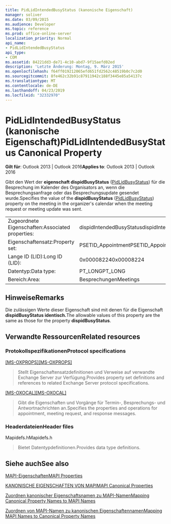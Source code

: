 ```yaml
---
title: PidLidIntendedBusyStatus (kanonische Eigenschaft)
manager: soliver
ms.date: 03/09/2015
ms.audience: Developer
ms.topic: reference
ms.prod: office-online-server
localization_priority: Normal
api_name:
- PidLidIntendedBusyStatus
api_type:
- COM
ms.assetid: 84221dd3-de71-4c10-abd7-9f15aefd02ed
description: 'Letzte Änderung: Montag, 9. März 2015'
ms.openlocfilehash: f64ff019212065efd651fd2562c48519b0c7c2d0
ms.sourcegitcommit: 8fe462c32b91c87911942c188f3445e85a54137c
ms.translationtype: MT
ms.contentlocale: de-DE
ms.lasthandoff: 04/23/2019
ms.locfileid: "32332970"
---
```

# <a name="pidlidintendedbusystatus-canonical-property"></a><span data-ttu-id="f2142-103">PidLidIntendedBusyStatus (kanonische Eigenschaft)</span><span class="sxs-lookup"><span data-stu-id="f2142-103">PidLidIntendedBusyStatus Canonical Property</span></span>

  
  
<span data-ttu-id="f2142-104">**Gilt für**: Outlook 2013 | Outlook 2016</span><span class="sxs-lookup"><span data-stu-id="f2142-104">**Applies to**: Outlook 2013 | Outlook 2016</span></span> 
  
<span data-ttu-id="f2142-105">Gibt den Wert der **eigenschaft dispidBusyStatus** ([PidLidBusyStatus](pidlidbusystatus-canonical-property.md)) für die Besprechung im Kalender des Organisators an, wenn die Besprechungsanfrage oder das Besprechungsupdate gesendet wurde.</span><span class="sxs-lookup"><span data-stu-id="f2142-105">Specifies the value of the **dispidBusyStatus** ([PidLidBusyStatus](pidlidbusystatus-canonical-property.md)) property on the meeting in the organizer's calendar when the meeting request or meeting update was sent.</span></span>
  
|||
|:-----|:-----|
|<span data-ttu-id="f2142-106">Zugeordnete Eigenschaften:</span><span class="sxs-lookup"><span data-stu-id="f2142-106">Associated properties:</span></span>  <br/> |<span data-ttu-id="f2142-107">dispidIntendedBusyStatus</span><span class="sxs-lookup"><span data-stu-id="f2142-107">dispidIntendedBusyStatus</span></span>  <br/> |
|<span data-ttu-id="f2142-108">Eigenschaftensatz:</span><span class="sxs-lookup"><span data-stu-id="f2142-108">Property set:</span></span>  <br/> |<span data-ttu-id="f2142-109">PSETID_Appointment</span><span class="sxs-lookup"><span data-stu-id="f2142-109">PSETID_Appointment</span></span>  <br/> |
|<span data-ttu-id="f2142-110">Lange ID (LID):</span><span class="sxs-lookup"><span data-stu-id="f2142-110">Long ID (LID):</span></span>  <br/> |<span data-ttu-id="f2142-111">0x00008224</span><span class="sxs-lookup"><span data-stu-id="f2142-111">0x00008224</span></span>  <br/> |
|<span data-ttu-id="f2142-112">Datentyp:</span><span class="sxs-lookup"><span data-stu-id="f2142-112">Data type:</span></span>  <br/> |<span data-ttu-id="f2142-113">PT_LONG</span><span class="sxs-lookup"><span data-stu-id="f2142-113">PT_LONG</span></span>  <br/> |
|<span data-ttu-id="f2142-114">Bereich:</span><span class="sxs-lookup"><span data-stu-id="f2142-114">Area:</span></span>  <br/> |<span data-ttu-id="f2142-115">Besprechungen</span><span class="sxs-lookup"><span data-stu-id="f2142-115">Meetings</span></span>  <br/> |
   
## <a name="remarks"></a><span data-ttu-id="f2142-116">Hinweise</span><span class="sxs-lookup"><span data-stu-id="f2142-116">Remarks</span></span>

<span data-ttu-id="f2142-117">Die zulässigen Werte dieser Eigenschaft sind mit denen für die Eigenschaft **dispidBusyStatus identisch.**</span><span class="sxs-lookup"><span data-stu-id="f2142-117">The allowable values of this property are the same as those for the property **dispidBusyStatus**.</span></span>
  
## <a name="related-resources"></a><span data-ttu-id="f2142-118">Verwandte Ressourcen</span><span class="sxs-lookup"><span data-stu-id="f2142-118">Related resources</span></span>

### <a name="protocol-specifications"></a><span data-ttu-id="f2142-119">Protokollspezifikationen</span><span class="sxs-lookup"><span data-stu-id="f2142-119">Protocol specifications</span></span>

<span data-ttu-id="f2142-120">[[MS-OXPROPS]](https://msdn.microsoft.com/library/f6ab1613-aefe-447d-a49c-18217230b148%28Office.15%29.aspx)</span><span class="sxs-lookup"><span data-stu-id="f2142-120">[[MS-OXPROPS]](https://msdn.microsoft.com/library/f6ab1613-aefe-447d-a49c-18217230b148%28Office.15%29.aspx)</span></span>
  
> <span data-ttu-id="f2142-121">Stellt Eigenschaftensatzdefinitionen und Verweise auf verwandte Exchange Server zur Verfügung.</span><span class="sxs-lookup"><span data-stu-id="f2142-121">Provides property set definitions and references to related Exchange Server protocol specifications.</span></span>
    
<span data-ttu-id="f2142-122">[[MS-OXOCAL]](https://msdn.microsoft.com/library/09861fde-c8e4-4028-9346-e7c214cfdba1%28Office.15%29.aspx)</span><span class="sxs-lookup"><span data-stu-id="f2142-122">[[MS-OXOCAL]](https://msdn.microsoft.com/library/09861fde-c8e4-4028-9346-e7c214cfdba1%28Office.15%29.aspx)</span></span>
  
> <span data-ttu-id="f2142-123">Gibt die Eigenschaften und Vorgänge für Termin-, Besprechungs- und Antwortnachrichten an.</span><span class="sxs-lookup"><span data-stu-id="f2142-123">Specifies the properties and operations for appointment, meeting request, and response messages.</span></span>
    
### <a name="header-files"></a><span data-ttu-id="f2142-124">Headerdateien</span><span class="sxs-lookup"><span data-stu-id="f2142-124">Header files</span></span>

<span data-ttu-id="f2142-125">Mapidefs.h</span><span class="sxs-lookup"><span data-stu-id="f2142-125">Mapidefs.h</span></span>
  
> <span data-ttu-id="f2142-126">Bietet Datentypdefinitionen.</span><span class="sxs-lookup"><span data-stu-id="f2142-126">Provides data type definitions.</span></span>
    
## <a name="see-also"></a><span data-ttu-id="f2142-127">Siehe auch</span><span class="sxs-lookup"><span data-stu-id="f2142-127">See also</span></span>



[<span data-ttu-id="f2142-128">MAPI-Eigenschaften</span><span class="sxs-lookup"><span data-stu-id="f2142-128">MAPI Properties</span></span>](mapi-properties.md)
  
[<span data-ttu-id="f2142-129">KANONISCHE EIGENSCHAFTEN VON MAPI</span><span class="sxs-lookup"><span data-stu-id="f2142-129">MAPI Canonical Properties</span></span>](mapi-canonical-properties.md)
  
[<span data-ttu-id="f2142-130">Zuordnen kanonischer Eigenschaftsnamen zu MAPI-Namen</span><span class="sxs-lookup"><span data-stu-id="f2142-130">Mapping Canonical Property Names to MAPI Names</span></span>](mapping-canonical-property-names-to-mapi-names.md)
  
[<span data-ttu-id="f2142-131">Zuordnen von MAPI-Namen zu kanonischen Eigenschaftennamen</span><span class="sxs-lookup"><span data-stu-id="f2142-131">Mapping MAPI Names to Canonical Property Names</span></span>](mapping-mapi-names-to-canonical-property-names.md)

